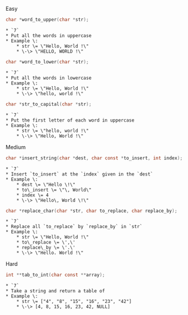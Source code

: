 Easy

```c
char *word_to_upper(char *str);
```
    * `7`
    * Put all the words in uppercase
    * Example \:
        * str \= \"Hello, World !\"
        * \-\> \"HELLO, WORLD !\"
```c
char *word_to_lower(char *str);
```
    * `7`
    * Put all the words in lowercase
    * Example \:
        * str \= \"Hello, World !\"
        * \-\> \"hello, world !\"
```c
char *str_to_capital(char *str);
```
    * `7`
    * Put the first letter of each word in uppercase
    * Example \:
        * str \= \"hello, world !\"
        * \-\> \"Hello, World !\"

Medium

```c
char *insert_string(char *dest, char const *to_insert, int index);
```
    * `7`
    * Insert `to_insert` at the `index` given in the `dest`
    * Example \:
        * dest \= \"Hello \!\"
        * to\_insert \= \"\, World\"
        * index \= 4
        * \-\> \"Hello\, World \!\"
```c
char *replace_char(char *str, char to_replace, char replace_by);
```
    * `7`
    * Replace all `to_replace` by `replace_by` in `str`
    * Example \:
        * str \= \"Hello, World !\"
        * to\_replace \= \',\'
        * replace\_by \= \'.\'
        * \-\> \"Hello. World !\"


Hard

```c
int **tab_to_int(char const **array);
```
    * `7`
    * Take a string and return a table of
    * Example \:
        * str \= ["4", "8", "15", "16", "23", "42"]
        * \-\> [4, 8, 15, 16, 23, 42, NULL]
 
